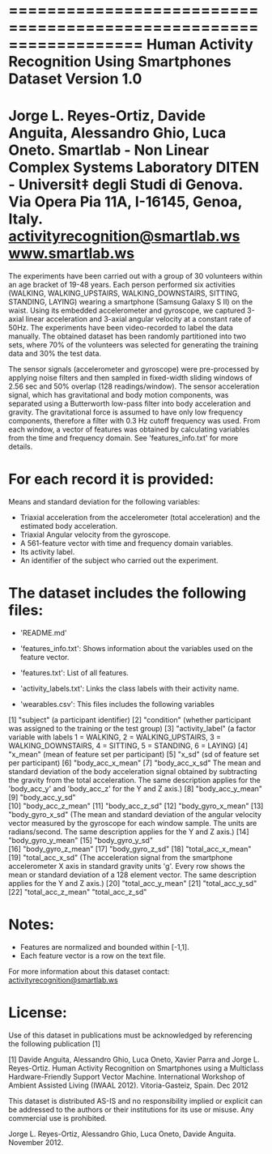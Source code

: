 ==================================================================
Human Activity Recognition Using Smartphones Dataset
Version 1.0
==================================================================
Jorge L. Reyes-Ortiz, Davide Anguita, Alessandro Ghio, Luca Oneto.
Smartlab - Non Linear Complex Systems Laboratory
DITEN - Universit‡ degli Studi di Genova.
Via Opera Pia 11A, I-16145, Genoa, Italy.
activityrecognition@smartlab.ws
www.smartlab.ws
==================================================================

The experiments have been carried out with a group of 30 volunteers within an age bracket of 19-48 years. Each person performed six activities (WALKING, WALKING_UPSTAIRS, WALKING_DOWNSTAIRS, SITTING, STANDING, LAYING) wearing a smartphone (Samsung Galaxy S II) on the waist. Using its embedded accelerometer and gyroscope, we captured 3-axial linear acceleration and 3-axial angular velocity at a constant rate of 50Hz. The experiments have been video-recorded to label the data manually. The obtained dataset has been randomly partitioned into two sets, where 70% of the volunteers was selected for generating the training data and 30% the test data. 

The sensor signals (accelerometer and gyroscope) were pre-processed by applying noise filters and then sampled in fixed-width sliding windows of 2.56 sec and 50% overlap (128 readings/window). The sensor acceleration signal, which has gravitational and body motion components, was separated using a Butterworth low-pass filter into body acceleration and gravity. The gravitational force is assumed to have only low frequency components, therefore a filter with 0.3 Hz cutoff frequency was used. From each window, a vector of features was obtained by calculating variables from the time and frequency domain. See 'features_info.txt' for more details. 

For each record it is provided:
======================================
Means and standard deviation for the following variables:

- Triaxial acceleration from the accelerometer (total acceleration) and the estimated body acceleration.
- Triaxial Angular velocity from the gyroscope. 
- A 561-feature vector with time and frequency domain variables. 
- Its activity label. 
- An identifier of the subject who carried out the experiment.

The dataset includes the following files:
=========================================

- 'README.md'

- 'features_info.txt': Shows information about the variables used on the feature vector.

- 'features.txt': List of all features.

- 'activity_labels.txt': Links the class labels with their activity name.

- 'wearables.csv': This files includes the following variables

 [1] "subject" (a participant identifier)
 [2] "condition" (whether participant was assigned to the training or the test group)
 [3] "activity_label" (a factor variable with labels 1 = WALKING, 2 = WALKING_UPSTAIRS, 3 = WALKING_DOWNSTAIRS, 4 = SITTING, 5 = STANDING, 6 = LAYING)
 [4] "x_mean" (mean of feature set per participant)
 [5] "x_sd" (sd of feature set per participant)
 [6] "body_acc_x_mean" [7] "body_acc_x_sd" The mean and standard deviation of the body acceleration signal obtained by subtracting the gravity from the total acceleration. The same description applies for the 'body_acc_y' and 'body_acc_z' for the Y and Z axis.)
 [8] "body_acc_y_mean"
 [9] "body_acc_y_sd"   
[10] "body_acc_z_mean"
[11] "body_acc_z_sd"
[12] "body_gyro_x_mean" [13] "body_gyro_x_sd" (The mean and standard deviation of the angular velocity vector measured by the gyroscope for each window sample. The units are radians/second. The same description applies for the Y and Z axis.)
[14] "body_gyro_y_mean"
[15] "body_gyro_y_sd"  
[16] "body_gyro_z_mean"
[17] "body_gyro_z_sd"
[18] "total_acc_x_mean" [19] "total_acc_x_sd" (The acceleration signal from the smartphone accelerometer X axis in standard gravity units 'g'. Every row shows the mean or standard deviation of a 128 element vector. The same description applies for the Y and Z axis.)
[20] "total_acc_y_mean"
[21] "total_acc_y_sd"  
[22] "total_acc_z_mean" "total_acc_z_sd"  

Notes: 
======
- Features are normalized and bounded within [-1,1].
- Each feature vector is a row on the text file.

For more information about this dataset contact: activityrecognition@smartlab.ws

License:
========
Use of this dataset in publications must be acknowledged by referencing the following publication [1] 

[1] Davide Anguita, Alessandro Ghio, Luca Oneto, Xavier Parra and Jorge L. Reyes-Ortiz. Human Activity Recognition on Smartphones using a Multiclass Hardware-Friendly Support Vector Machine. International Workshop of Ambient Assisted Living (IWAAL 2012). Vitoria-Gasteiz, Spain. Dec 2012

This dataset is distributed AS-IS and no responsibility implied or explicit can be addressed to the authors or their institutions for its use or misuse. Any commercial use is prohibited.

Jorge L. Reyes-Ortiz, Alessandro Ghio, Luca Oneto, Davide Anguita. November 2012.
